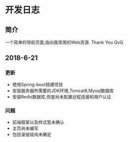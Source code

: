 # 开发日志
## 简介
一个简单的导航页面,指向我常用的Web资源.
Thank You QvQ  


## 2018-6-21
### 更新
- 使用Spring-boot搭建项目
- 安装服务器所需要的JDK环境,Tomcat8,Mysql数据库
- 安装Redis数据库,但是尚未配置远程连接和用户认证

### 问题
- 前端框架以及样式暂未确认
- 主页尚未编写
- 包目录层级尚未确定  